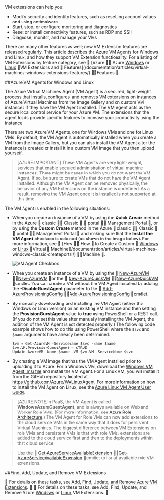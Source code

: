 



VM extensions can help you:

-   Modify security and identity features, such as resetting account values and using antimalware
-   Start, stop, or configure monitoring and diagnostics
-   Reset or install connectivity features, such as RDP and SSH
-   Diagnose, monitor, and manage your VMs

There are many other features as well; new VM Extension features are released regularly. This article describes the Azure VM Agents for Windows and Linux, and how they support VM Extension functionality. For a listing of VM Extensions by feature category, see  [Azure  Azure [Windows](/documentation/articles/virtual-machines-windows-extensions-features/) or [Linux](/documentation/articles/virtual-machines-linux-extensions-features/)  VM Extensions and  Features](/documentation/articles/virtual-machines-windows-extensions-features/)  Features .

##Azure VM Agents for Windows and Linux

The Azure Virtual Machines Agent (VM Agent) is a secured, light-weight process that installs, configures, and removes VM extensions on instances of Azure Virtual Machines from the Image Gallery and on custom VM instances if they have the VM Agent installed. The VM Agent acts as the secure local control service for your Azure VM. The extensions that the agent loads provide specific features to increase your productivity using the instance.

There are two Azure VM Agents, one for Windows VMs and one for Linux VMs. By default, the VM Agent is automatically installed when you create a VM from the Image Gallery, but you can also install the VM Agent after the instance is created or install it in a custom VM image that you then upload yourself.

>[AZURE.IMPORTANT] These VM Agents are very light-weight, services that enable secured administration of virtual machine instances. There might be cases in which you do not want the VM Agent. If so, be sure to create VMs that do not have the VM Agent installed. Although the VM Agent can be removed physically, the behavior of any VM Extensions on the instance is undefined. As a result, removing the VM Agent once it is installed is not supported at this time.

The VM Agent is enabled in the following situations:

-   When you create an instance of a VM by using the **Quick Create** method in the Azure  classic  Classic   portal  Management Portal , or by using the **Custom Create** method in the Azure  classic  Classic   portal  Management Portal  and making sure that the **Install the VM Agent** checkbox is selected (as shown in the image below). For more information, see  [How  How  to Create a Custom  [Windows](/documentation/articles/virtual-machines-windows-classic-createportal/) or [Linux](/documentation/articles/virtual-machines-linux-classic-createportal/)  Virtual  Machine](/documentation/articles/virtual-machines-windows-classic-createportal/)  Machine .

    ![VM Agent Checkbox](./media/virtual-machines-common-classic-agents-and-extensions/IC719409.png)

-   When you create an instance of a VM by using the  [New-AzureVM](https://msdn.microsoft.com/library/azure/dn495254.aspx)  [New-AzureVM](https://msdn.microsoft.com/zh-cn/library/azure/dn495254.aspx)  or the  [New-AzureQuickVM](https://msdn.microsoft.com/library/azure/dn495183.aspx)  [New-AzureQuickVM](https://msdn.microsoft.com/zh-cn/library/azure/dn495183.aspx)  cmdlet. You can create a VM without the VM Agent installed by adding the **-DisableGuestAgent** parameter to the  [Add-AzureProvisioningConfig](https://msdn.microsoft.com/library/azure/dn495299.aspx)  [Add-AzureProvisioningConfig](https://msdn.microsoft.com/zh-cn/library/azure/dn495299.aspx)  cmdlet.

-   By manually downloading and installing the VM Agent (either the Windows or Linux version) on an existing VM instance and then setting the **ProvisionGuestAgent** value to **true** using PowerShell or a REST call. (If you do not set this value after manually installing the VM Agent, the addition of the VM Agent is not detected properly.) The following code example shows how to do this using PowerShell where the `$svc` and `$name` arguments have already been determined.

        $vm = Get-AzureVM -ServiceName $svc -Name $name
        $vm.VM.ProvisionGuestAgent = $TRUE
        Update-AzureVM -Name $name -VM $vm.VM -ServiceName $svc

-   By creating a VM image that has the VM Agent installed prior to uploading it to Azure. For a Windows VM, download the [Windows VM Agent .msi file](http://go.microsoft.com/fwlink/?LinkID=394789) and install the VM Agent. For a Linux VM, you will install it from the GitHub repository located at <https://github.com/Azure/WALinuxAgent>. For more information on how to install the VM Agent on Linux, see the [Azure Linux VM Agent User Guide](/documentation/articles/virtual-machines-linux-agent-user-guide/).

>[AZURE.NOTE]In PaaS, the VM Agent is called **WindowsAzureGuestAgent**, and is always available on Web and Worker Role VMs. (For more information, see [Azure Role Architecture](http://blogs.msdn.com/b/kwill/archive/2011/05/05/windows-azure-role-architecture.aspx).) The VM Agent for Role VMs can now add extensions to the cloud service VMs in the same way that it does for persistent Virtual Machines. The biggest difference between VM Extensions on role VMs and persistent VMs is that with role VMs, extensions are added to the cloud service first and then to the deployments within that cloud service.

>Use the

[Get-AzureServiceAvailableExtension](https://msdn.microsoft.com/library/azure/dn722498.aspx)


[Get-AzureServiceAvailableExtension](https://msdn.microsoft.com/zh-cn/library/azure/dn722498.aspx)

cmdlet to list all available role VM extensions.

##Find, Add, Update, and Remove VM Extensions  


For details on these tasks, see [Add, Find, Update, and Remove Azure VM Extensions](/documentation/articles/virtual-machines-windows-classic-manage-extensions/).


For details on these tasks, see Add, Find, Update, and Remove Azure [Windows](/documentation/articles/virtual-machines-windows-classic-manage-extensions/) or [Linux](/documentation/articles/virtual-machines-linux-classic-manage-extensions/) VM Extensions.

